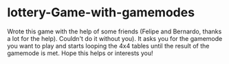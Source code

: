 # lottery-Game-with-gamemodes
Wrote this game with the help of some friends (Felipe and Bernardo, thanks a lot for the help). Couldn't do it without you). It asks you for the gamemode you want to play and starts looping the 4x4 tables until the result of the gamemode is met. Hope this helps or interests you!
